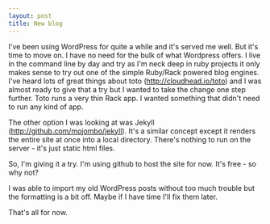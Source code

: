 ```yaml
---
layout: post
title: New blog
---
```


I've been using WordPress for quite a while and it's served me well. But it's time to move on. I have no need for the bulk of what Wordpress offers. I live in the command line by day and try as I'm neck deep in ruby projects it only makes sense to try out one of the simple Ruby/Rack powered blog engines. I've heard lots of great things about toto (http://cloudhead.io/toto) and I was almost ready to give that a try but I wanted to take the change one step further. Toto runs a very thin Rack app. I wanted something that didn't need to run any kind of app.

The other option I was looking at was Jekyll (http://github.com/mojombo/jekyll). It's a similar concept except it renders the entire site at once into a local directory. There's nothing to run on the server - it's just static html files.

So, I'm giving it a try. I'm using github to host the site for now. It's free - so why not?

I was able to import my old WordPress posts without too much trouble but the formatting is a bit off. Maybe if I have time I'll fix them later.

That's all for now.